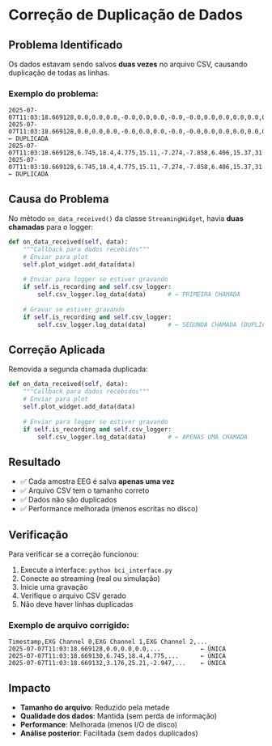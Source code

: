 # Correção de Duplicação de Dados

## Problema Identificado

Os dados estavam sendo salvos **duas vezes** no arquivo CSV, causando duplicação de todas as linhas.

### Exemplo do problema:
```csv
2025-07-07T11:03:18.669128,0.0,0.0,0.0,-0.0,0.0,0.0,-0.0,-0.0,0.0,0.0,0.0,0.0,0.0,0.0,0.0,0.0
2025-07-07T11:03:18.669128,0.0,0.0,0.0,-0.0,0.0,0.0,-0.0,-0.0,0.0,0.0,0.0,0.0,0.0,0.0,0.0,0.0  ← DUPLICADA
2025-07-07T11:03:18.669128,6.745,18.4,4.775,15.11,-7.274,-7.858,6.406,15.37,31.42,35.34,-16.84,-13.37,6.278,10.86,5.602,17.59
2025-07-07T11:03:18.669128,6.745,18.4,4.775,15.11,-7.274,-7.858,6.406,15.37,31.42,35.34,-16.84,-13.37,6.278,10.86,5.602,17.59  ← DUPLICADA
```

## Causa do Problema

No método `on_data_received()` da classe `StreamingWidget`, havia **duas chamadas** para o logger:

```python
def on_data_received(self, data):
    """Callback para dados recebidos"""
    # Enviar para plot
    self.plot_widget.add_data(data)
    
    # Enviar para logger se estiver gravando
    if self.is_recording and self.csv_logger:
        self.csv_logger.log_data(data)      # ← PRIMEIRA CHAMADA
    
    # Gravar se estiver gravando
    if self.is_recording and self.csv_logger:
        self.csv_logger.log_data(data)      # ← SEGUNDA CHAMADA (DUPLICADA)
```

## Correção Aplicada

Removida a segunda chamada duplicada:

```python
def on_data_received(self, data):
    """Callback para dados recebidos"""
    # Enviar para plot
    self.plot_widget.add_data(data)
    
    # Enviar para logger se estiver gravando
    if self.is_recording and self.csv_logger:
        self.csv_logger.log_data(data)      # ← APENAS UMA CHAMADA
```

## Resultado

- ✅ Cada amostra EEG é salva **apenas uma vez**
- ✅ Arquivo CSV tem o tamanho correto
- ✅ Dados não são duplicados
- ✅ Performance melhorada (menos escritas no disco)

## Verificação

Para verificar se a correção funcionou:

1. Execute a interface: `python bci_interface.py`
2. Conecte ao streaming (real ou simulação)
3. Inicie uma gravação
4. Verifique o arquivo CSV gerado
5. Não deve haver linhas duplicadas

### Exemplo de arquivo corrigido:
```csv
Timestamp,EXG Channel 0,EXG Channel 1,EXG Channel 2,...
2025-07-07T11:03:18.669128,0.0,0.0,0.0,...           ← ÚNICA
2025-07-07T11:03:18.669130,6.745,18.4,4.775,...      ← ÚNICA
2025-07-07T11:03:18.669132,3.176,25.21,-2.947,...    ← ÚNICA
```

## Impacto

- **Tamanho do arquivo**: Reduzido pela metade
- **Qualidade dos dados**: Mantida (sem perda de informação)
- **Performance**: Melhorada (menos I/O de disco)
- **Análise posterior**: Facilitada (sem dados duplicados)
